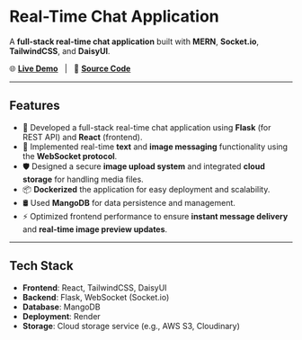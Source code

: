 # Real-Time Chat Application

A **full-stack real-time chat application** built with **MERN**, **Socket.io**, **TailwindCSS**, and **DaisyUI**.

🌐 [**Live Demo**](https://fullstack-chating-app.onrender.com) &nbsp; | &nbsp; 📂 [**Source Code**](https://github.com/manyusingh91/fullstack-chating-app)

---

## Features

- 🚀 Developed a full-stack real-time chat application using **Flask** (for REST API) and **React** (frontend).
- 💬 Implemented real-time **text** and **image messaging** functionality using the **WebSocket protocol**.
- 🛡️ Designed a secure **image upload system** and integrated **cloud storage** for handling media files.
- 📦 **Dockerized** the application for easy deployment and scalability.
- 🛢️ Used **MangoDB** for data persistence and management.
- ⚡ Optimized frontend performance to ensure **instant message delivery** and **real-time image preview updates**.

---

## Tech Stack

- **Frontend**: React, TailwindCSS, DaisyUI
- **Backend**: Flask, WebSocket (Socket.io)
- **Database**: MangoDB
- **Deployment**: Render
- **Storage**: Cloud storage service (e.g., AWS S3, Cloudinary)


